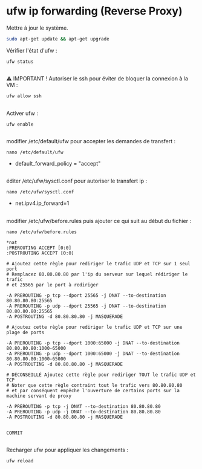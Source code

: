 # ufw ip forwarding (Reverse Proxy)

Mettre à jour le système.

```bash
sudo apt-get update && apt-get upgrade
```

Vérifier l'état d'ufw :
```
ufw status
```
##

⚠️ IMPORTANT ! Autoriser le ssh pour éviter de bloquer la connexion à la VM : 
```
ufw allow ssh
```
##

Activer ufw :
```
ufw enable
```
##

modifier /etc/default/ufw pour accepter les demandes de transfert :

```
nano /etc/default/ufw
```
- default_forward_policy = "accept"

##

éditer /etc/ufw/sysctl.conf pour autoriser le transfert ip :

```
nano /etc/ufw/sysctl.conf
```
- net.ipv4.ip_forward=1

##

modifier /etc/ufw/before.rules puis ajouter ce qui suit au début du fichier : 

```
nano /etc/ufw/before.rules
```

```
*nat
:PREROUTING ACCEPT [0:0]
:POSTROUTING ACCEPT [0:0]

# Ajoutez cette règle pour rediriger le trafic UDP et TCP sur 1 seul port
# Remplacez 80.80.80.80 par l'ip du serveur sur lequel rédiriger le trafic
# et 25565 par le port à rediriger

-A PREROUTING -p tcp --dport 25565 -j DNAT --to-destination 80.80.80.80:25565
-A PREROUTING -p udp --dport 25565 -j DNAT --to-destination 80.80.80.80:25565
-A POSTROUTING -d 80.80.80.80 -j MASQUERADE

# Ajoutez cette règle pour rediriger le trafic UDP et TCP sur une plage de ports

-A PREROUTING -p tcp --dport 1000:65000 -j DNAT --to-destination 80.80.80.80:1000-65000
-A PREROUTING -p udp --dport 1000:65000 -j DNAT --to-destination 80.80.80.80:1000-65000
-A POSTROUTING -d 80.80.80.80 -j MASQUERADE

# DÉCONSEILLÉ Ajoutez cette règle pour rediriger TOUT le trafic UDP et TCP
# Noter que cette règle contraint tout le trafic vers 80.80.80.80
# et par conséquent empêche l'ouverture de certains ports sur la machine servant de proxy

-A PREROUTING -p tcp -j DNAT --to-destination 80.80.80.80
-A PREROUTING -p udp -j DNAT --to-destination 80.80.80.80
-A POSTROUTING -d 80.80.80.80 -j MASQUERADE


COMMIT
```
##

Recharger ufw pour appliquer les changements :

```
ufw reload
```

